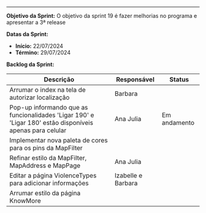 <hr style="border: 0; height: 1px; background-color: #000000;">

**Objetivo da Sprint:**
O objetivo da sprint 19 é fazer melhorias no programa e apresentar a 3ª release

**Datas da Sprint:**

- **Início:** 22/07/2024
- **Término:** 29/07/2024

**Backlog da Sprint:**

| Descrição | Responsável | Status |
|------------|-------------|-----------------------|
|Arrumar o index na tela de autorizar localização| Barbara |  |
| Pop-up informando que as funcionalidades 'Ligar 190' e 'Ligar 180' estão disponíveis apenas para celular|Ana Julia | Em andamento |
|Implementar nova paleta de cores para os pins da MapFilter|  |  |
|Refinar estilo da MapFilter, MapAddress e MapPage| Ana Julia  |  |
|Editar a página ViolenceTypes para adicionar informações|Izabelle e Barbara|  |
| Arrumar estilo da página KnowMore|  |  |

